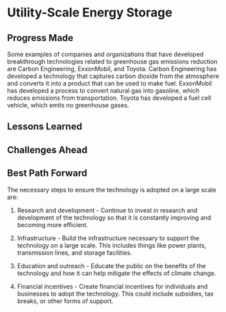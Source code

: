 # Utility-Scale Energy Storage

## Progress Made



Some examples of companies and organizations that have developed breakthrough technologies related to greenhouse gas emissions reduction are Carbon Engineering, ExxonMobil, and Toyota. Carbon Engineering has developed a technology that captures carbon dioxide from the atmosphere and converts it into a product that can be used to make fuel. ExxonMobil has developed a process to convert natural gas into gasoline, which reduces emissions from transportation. Toyota has developed a fuel cell vehicle, which emits no greenhouse gases.

## Lessons Learned



## Challenges Ahead



## Best Path Forward



The necessary steps to ensure the technology is adopted on a large scale are: 

1) Research and development - Continue to invest in research and development of the technology so that it is constantly improving and becoming more efficient.

2) Infrastructure - Build the infrastructure necessary to support the technology on a large scale. This includes things like power plants, transmission lines, and storage facilities.

3) Education and outreach - Educate the public on the benefits of the technology and how it can help mitigate the effects of climate change.

4) Financial incentives - Create financial incentives for individuals and businesses to adopt the technology. This could include subsidies, tax breaks, or other forms of support.
